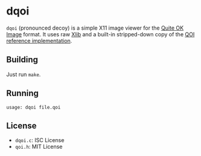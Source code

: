 dqoi
====
`dqoi` (pronounced decoy) is a simple X11 image viewer for the
[Quite OK Image](https://qoiformat.org/)
format. It uses raw
[Xlib](https://x.org/releases/current/doc/libX11/libX11/libX11.html)
and a built-in stripped-down copy of the
[QOI reference implementation](https://github.com/phoboslab/qoi).

Building
--------
Just run `make`.

Running
-------
```
usage: dqoi file.qoi
```

License
-------
* `dqoi.c`: ISC License
* `qoi.h`: MIT License
